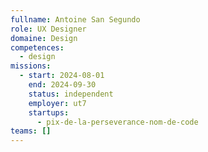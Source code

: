 ```yaml
---
fullname: Antoine San Segundo
role: UX Designer
domaine: Design
competences:
  - design
missions:
  - start: 2024-08-01
    end: 2024-09-30
    status: independent
    employer: ut7
    startups:
      - pix-de-la-perseverance-nom-de-code
teams: []
---
```

